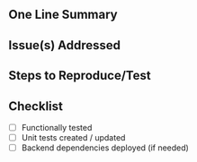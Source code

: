 ## One Line Summary

## Issue(s) Addressed

## Steps to Reproduce/Test

## Checklist

- [ ] Functionally tested
- [ ] Unit tests created / updated
- [ ] Backend dependencies deployed (if needed)
